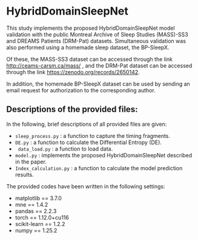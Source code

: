 # HybridDomainSleepNet

This study implements the proposed HybridDomainSleepNet model validation with the public Montreal Archive of Sleep Studies (MASS)-SS3 and DREAMS Patients (DRM-Pat) datasets. Simultaneous validation was also performed using a homemade sleep dataset, the BP-SleepX.

Of these, the MASS-SS3 dataset can be accessed through the link http://ceams-carsm.ca/mass/ , and the DRM-Pat dataset can be accessed through the link https://zenodo.org/records/2650142.

In addition, the homemade BP-SleepX dataset can be used by sending an email request for authorization to the corresponding author.

## Descriptions of the provided files:

In the following, brief descriptions of all provided files are given:
- `sleep_process.py` :    a function to capture the timing fragments.
- `DE.py` : a function to calculate the Differential Entropy (DE).
- ` data_load.py` : a function to load data.
- `model.py` : implements the proposed HybridDomainSleepNet described in the paper.
- `Index_calculation.py` : a function to calculate  the model prediction results.


The provided codes have been written in the following settings:

- matplotlib == 3.7.0
- mne == 1.4.2
- pandas == 2.2.3
- torch == 1.12.0+cu116
- scikit-learn == 1.2.2
- numpy == 1.25.2


